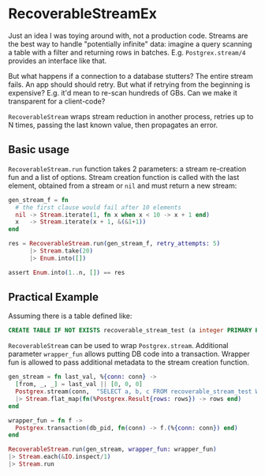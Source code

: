 # RecoverableStreamEx

Just an idea I was toying around with, not a production code.
Streams are the best way to handle "potentially infinite" data:
imagine a query scanning a table with a filter and returning rows
in batches. E.g. `Postgrex.stream/4` provides an interface like
that. 

But what happens if a connection to a database stutters?
The entire stream fails. An app should should retry. But what if
retrying from the beginning is expensive? E.g. it'd mean to re-scan
hundreds of GBs. Can we make it transparent for a client-code?

`RecoverableStream` wraps stream reduction in another process,
retries up to N times, passing the last known value, then propagates
an error. 

## Basic usage

`RecoverableStream.run` function takes 2 parameters: a stream 
re-creation fun and a list of options. Stream creation function
is called with the last element, obtained from a stream or `nil`
and must return a new stream:

```Elixir
gen_stream_f = fn 
  # the first clause would fail after 10 elements
  nil -> Stream.iterate(1, fn x when x < 10 -> x + 1 end)
  x   -> Stream.iterate(x + 1, &(&1+1))
end

res = RecoverableStream.run(gen_stream_f, retry_attempts: 5)
	  |> Stream.take(20)
	  |> Enum.into([])

assert Enum.into(1..n, []) == res
```

## Practical Example

Assuming there is a table defined like:

```SQL
CREATE TABLE IF NOT EXISTS recoverable_stream_test (a integer PRIMARY KEY, b integer, c integer)
```

`RecoverableStream` can be used to wrap `Postgrex.stream`. 
Additional parameter `wrapper_fun` allows putting DB code into
a transaction. Wrapper fun is allowed to pass additional metadata
to the stream creation function.


```Elixir
gen_stream = fn last_val, %{conn: conn} ->
  [from, _, _] = last_val || [0, 0, 0] 
  Postgrex.stream(conn,  "SELECT a, b, c FROM recoverable_stream_test WHERE a > $1", [from])
  |> Stream.flat_map(fn(%Postgrex.Result{rows: rows}) -> rows end) 
end

wrapper_fun = fn f -> 
  Postgrex.transaction(db_pid, fn(conn) -> f.(%{conn: conn}) end)
end

RecoverableStream.run(gen_stream, wrapper_fun: wrapper_fun)
|> Stream.each(&IO.inspect/1)
|> Stream.run
```

